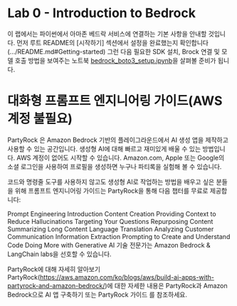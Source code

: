 # Lab 0 - Introduction to Bedrock

이 랩에서는 파이썬에서 아마존 베드락 서비스에 연결하는 기본 사항을 안내할 것입니다.
먼저 루트 README의 [시작하기] 섹션에서 설정을 완료했는지 확인합니다(.../README.md#Getting-started)
그런 다음 필요한 SDK 설치, Brock 연결 및 모델 호출 방법을 보여주는 노트북 [bedrock_boto3_setup.ipynb](bedrock_boto3_setup.ipynb)을 살펴볼 준비가 됩니다.

# 대화형 프롬프트 엔지니어링 가이드(AWS 계정 불필요)
PartyRock 은 Amazon Bedrock 기반의 플레이그라운드에서 AI 생성 앱을 제작하고 사용할 수 있는 공간입니다. 생성형 AI에 대해 빠르고 재미있게 배울 수 있는 방법입니다. AWS 계정이 없어도 시작할 수 있습니다. Amazon.com, Apple 또는 Google의 소셜 로그인을 사용하여 프로필을 생성하면 누구나 파티록을 실험해 볼 수 있습니다.

코드와 명령줄 도구를 사용하지 않고도 생성형 AI로 작업하는 방법을 배우고 싶은 분들을 위해 프롬프트 엔지니어링 가이드는 PartyRock을 통해 다음 챕터를 무료로 제공합니다:

Prompt Engineering Introduction 
Content Creation 
Providing Context to Reduce Hallucinations 
Targeting Your Questions 
Repurposing Content 
Summarizing Long Content 
Language Translation 
Analyzing Customer Communication 
Information Extraction 
Prompting to Create and Understand Code 
Doing More with Generative AI 
기술 전문가는 Amazon Bedrock & LangChain labs을 선호할 수 있습니다.

PartyRock에 대해 자세히 알아보기
PartyRock(https://aws.amazon.com/ko/blogs/aws/build-ai-apps-with-partyrock-and-amazon-bedrock/)에 대한 자세한 내용은 PartyRock과 Amazon Bedrock으로 AI 앱 구축하기  또는 PartyRock 가이드 를 참조하세요.
